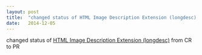 ```yaml
---
layout: post
title:  "changed status of HTML Image Description Extension (longdesc) from CR to PR"
date:   2014-12-05
---
```


changed status of <a href="http://www.w3.org/TR/html-longdesc/">HTML Image Description Extension (longdesc)</a> from CR to PR

